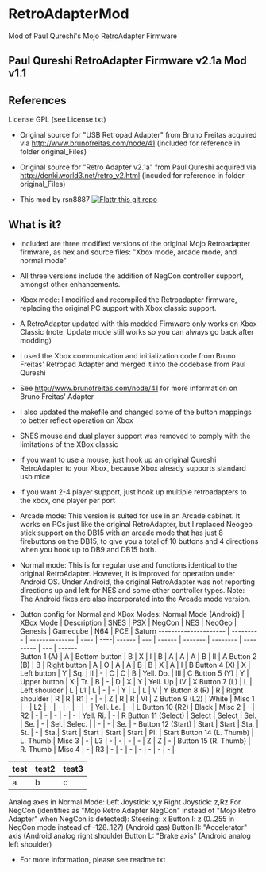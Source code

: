# RetroAdapterMod
Mod of Paul Qureshi's Mojo RetroAdapter Firmware

Paul Qureshi RetroAdapter Firmware v2.1a Mod v1.1
--------------------------------------------------

References
----------

License GPL (see License.txt)

- Original source for "USB Retropad Adapter" from Bruno Freitas acquired via
http://www.brunofreitas.com/node/41
(included for reference in folder original_Files)

- Original source for "Retro Adapter v2.1a" from Paul Qureshi acquired via
http://denki.world3.net/retro_v2.html
(incuded for reference in folder original_Files)

- This mod by rsn8887 [![Flattr this git repo](http://api.flattr.com/button/flattr-badge-small.png)](https://flattr.com/submit/auto?user_id=rsn8887&url=https://github.com/rsn8887/RetroAdapterMod&title=RetroAdapterMod&language=C&tags=github&category=software)

What is it?
-----------

- Included are three modified versions of the original Mojo Retroadapter firmware, as hex and source files: "Xbox mode, arcade mode, and normal mode"

- All three versions include the addition of NegCon controller support, amongst other enhancements.

- Xbox mode:
I modified and recompiled the Retroadapter firmware, replacing the original PC support with Xbox classic support. 

 - A RetroAdapter updated with this modded Firmware only works on Xbox Classic (note: Update mode still works so you can always go back after modding)
 - I used the Xbox communication and initialization code from Bruno Freitas' Retropad Adapter and merged it into the codebase from Paul Qureshi
 - See http://www.brunofreitas.com/node/41 for more information on Bruno Freitas' Adapter
 - I also updated the makefile and changed some of the button mappings to better reflect operation on Xbox
 - SNES mouse and dual player support was removed to comply with the limitations of the XBox classic
 - If you want to use a mouse, just hook up an original Qureshi RetroAdapter to your Xbox, because Xbox already supports standard usb mice
 - If you want 2-4 player support, just hook up multiple retroadapters to the xbox, one player per port

- Arcade mode: 
This version is suited for use in an Arcade cabinet. It works on PCs just like the original RetroAdapter, but I replaced Neogeo stick support on the DB15 with an arcade mode that has just 8 firebuttons on the DB15, to give you a total of 10 buttons and 4 directions when you hook up to DB9 and DB15 both.

- Normal mode: 
This is for regular use and functions identical to the original RetroAdapter. However, it is improved for operation under Android OS. Under Android, the original RetroAdapter was not reporting directions up and left for NES and some other controller types. Note: The Android fixes are also incorporated into the Arcade mode version.

- Button config for Normal and XBox Modes:
Normal Mode (Android) | XBox Mode | Description    | SNES | PSX | NegCon | NES | NeoGeo | Genesis | Gamecube | N64       | PCE | Saturn
--------------------- | --------- | -------------- | ---- | ----| ------ | --- | ------ | ------- | -------- | --------- | --- | ------  
Button 1 (A)          | A         | Bottom button  | B    | X   | I      | B   | A      | A       | A        | B         | II  | A
Button 2 (B)          | B         | Right button   | A    | O   | A      | A   | B      | B       | X        | A         | I   | B
Button 4 (X)          | X         | Left button    | Y    | Sq. | II     | -   | C      | C       | B        | Yell. Do. | III | C 
Button 5 (Y)          | Y         | Upper button   | X    | Tr. | B      | -   | D      | X       | Y        | Yell. Up  | IV  | X
Button 7 (L)          | L         | Left shoulder  | L    | L1  | L      | -   | -      | Y       | L        | L         | V   | Y
Button 8 (R)          | R         | Right shoulder | R    | R   | R1     | -   | -      | Z       | R        | R         | VI  | Z
Button 9 (L2)         | White     | Misc 1         | -    | L2  | -      | -   | -      | -       | -        | Yell. Le. | -   | L
Button 10 (R2)        | Black     | Misc 2         | -    | R2  | -      | -   | -      | -       | -        | Yell. Ri. | -   | R
Button 11 (Select)    | Select    | Select         | Sel. | Se. | -      | Sel.| Selec. |         | -        | -         | Se. | -
Button 12 (Start)     | Start     | Start          | Sta. | St. | -      | Sta.| Start  | Start   | Start    | Start     | Pl. | Start
Button 14 (L. Thumb)  | L. Thumb  | Misc 3         | -    | L3  | -      | -   | -      | -       | Z        | Z         | -   | 
Button 15 (R. Thumb)  | R. Thumb  | Misc 4         | -    | R3  | -      | -   | -      | -       | -        | -         | -   | 

test | test2 | test3
-- | -- | --
a | b | c


Analog axes in Normal Mode:
Left Joystick: x,y
Right Joystick: z,Rz
For NegCon (identifies as "Mojo Retro Adapter NegCon" instead of "Mojo Retro Adapter" when NegCon is detected):
Steering: x
Button I: z (0..255 in NegCon mode instead of -128..127) (Android gas)
Button II: "Accelerator" axis (Android analog right shoulde)
Button L: "Brake axis" (Android analog left shoulder)

- For more information, please see readme.txt
